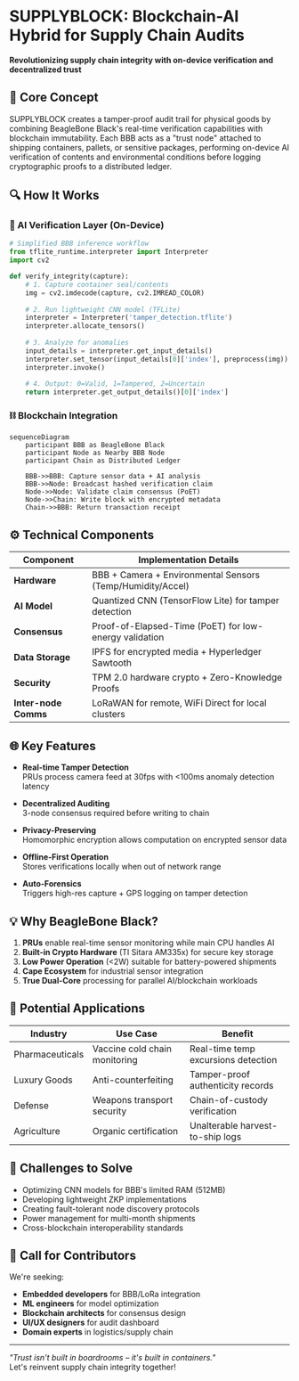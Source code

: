 # SUPPLYBLOCK: Blockchain-AI Hybrid for Supply Chain Audits  

**Revolutionizing supply chain integrity with on-device verification and decentralized trust**

## 📌 Core Concept  
SUPPLYBLOCK creates a tamper-proof audit trail for physical goods by combining BeagleBone Black's real-time verification capabilities with blockchain immutability. Each BBB acts as a "trust node" attached to shipping containers, pallets, or sensitive packages, performing on-device AI verification of contents and environmental conditions before logging cryptographic proofs to a distributed ledger.

## 🔍 How It Works  

### 🧠 AI Verification Layer (On-Device)  
```python
# Simplified BBB inference workflow
from tflite_runtime.interpreter import Interpreter
import cv2

def verify_integrity(capture):
    # 1. Capture container seal/contents
    img = cv2.imdecode(capture, cv2.IMREAD_COLOR)
    
    # 2. Run lightweight CNN model (TFLite)
    interpreter = Interpreter('tamper_detection.tflite')
    interpreter.allocate_tensors()
    
    # 3. Analyze for anomalies
    input_details = interpreter.get_input_details()
    interpreter.set_tensor(input_details[0]['index'], preprocess(img))
    interpreter.invoke()
    
    # 4. Output: 0=Valid, 1=Tampered, 2=Uncertain
    return interpreter.get_output_details()[0]['index']
```

### ⛓ Blockchain Integration  
```mermaid
sequenceDiagram
    participant BBB as BeagleBone Black
    participant Node as Nearby BBB Node
    participant Chain as Distributed Ledger
    
    BBB->>BBB: Capture sensor data + AI analysis
    BBB->>Node: Broadcast hashed verification claim
    Node->>Node: Validate claim consensus (PoET)
    Node->>Chain: Write block with encrypted metadata
    Chain->>BBB: Return transaction receipt
```

## ⚙️ Technical Components  

| Component               | Implementation Details                                  |
|-------------------------|--------------------------------------------------------|
| **Hardware**            | BBB + Camera + Environmental Sensors (Temp/Humidity/Accel) |
| **AI Model**            | Quantized CNN (TensorFlow Lite) for tamper detection   |
| **Consensus**           | Proof-of-Elapsed-Time (PoET) for low-energy validation |
| **Data Storage**        | IPFS for encrypted media + Hyperledger Sawtooth        |
| **Security**            | TPM 2.0 hardware crypto + Zero-Knowledge Proofs        |
| **Inter-node Comms**    | LoRaWAN for remote, WiFi Direct for local clusters     |

## 🌐 Key Features  

- **Real-time Tamper Detection**  
  PRUs process camera feed at 30fps with <100ms anomaly detection latency  

- **Decentralized Auditing**  
  3-node consensus required before writing to chain  

- **Privacy-Preserving**  
  Homomorphic encryption allows computation on encrypted sensor data  

- **Offline-First Operation**  
  Stores verifications locally when out of network range  

- **Auto-Forensics**  
  Triggers high-res capture + GPS logging on tamper detection  

## 💡 Why BeagleBone Black?  

1. **PRUs** enable real-time sensor monitoring while main CPU handles AI  
2. **Built-in Crypto Hardware** (TI Sitara AM335x) for secure key storage  
3. **Low Power Operation** (<2W) suitable for battery-powered shipments  
4. **Cape Ecosystem** for industrial sensor integration  
5. **True Dual-Core** processing for parallel AI/blockchain workloads  

## 🚀 Potential Applications  

| Industry          | Use Case                          | Benefit                               |
|-------------------|-----------------------------------|---------------------------------------|
| Pharmaceuticals   | Vaccine cold chain monitoring     | Real-time temp excursions detection   |
| Luxury Goods      | Anti-counterfeiting               | Tamper-proof authenticity records     |
| Defense           | Weapons transport security        | Chain-of-custody verification         |
| Agriculture       | Organic certification             | Unalterable harvest-to-ship logs      |

## 🧩 Challenges to Solve  

- Optimizing CNN models for BBB's limited RAM (512MB)  
- Developing lightweight ZKP implementations  
- Creating fault-tolerant node discovery protocols  
- Power management for multi-month shipments  
- Cross-blockchain interoperability standards  

## 👥 Call for Contributors  

We're seeking:  
- **Embedded developers** for BBB/LoRa integration  
- **ML engineers** for model optimization  
- **Blockchain architects** for consensus design  
- **UI/UX designers** for audit dashboard  
- **Domain experts** in logistics/supply chain  

---

*"Trust isn't built in boardrooms – it's built in containers."*  
Let's reinvent supply chain integrity together!  
